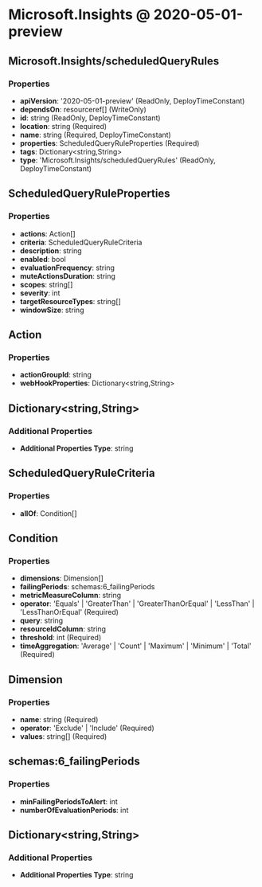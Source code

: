 # Microsoft.Insights @ 2020-05-01-preview

## Microsoft.Insights/scheduledQueryRules
### Properties
* **apiVersion**: '2020-05-01-preview' (ReadOnly, DeployTimeConstant)
* **dependsOn**: resourceref[] (WriteOnly)
* **id**: string (ReadOnly, DeployTimeConstant)
* **location**: string (Required)
* **name**: string (Required, DeployTimeConstant)
* **properties**: ScheduledQueryRuleProperties (Required)
* **tags**: Dictionary<string,String>
* **type**: 'Microsoft.Insights/scheduledQueryRules' (ReadOnly, DeployTimeConstant)

## ScheduledQueryRuleProperties
### Properties
* **actions**: Action[]
* **criteria**: ScheduledQueryRuleCriteria
* **description**: string
* **enabled**: bool
* **evaluationFrequency**: string
* **muteActionsDuration**: string
* **scopes**: string[]
* **severity**: int
* **targetResourceTypes**: string[]
* **windowSize**: string

## Action
### Properties
* **actionGroupId**: string
* **webHookProperties**: Dictionary<string,String>

## Dictionary<string,String>
### Additional Properties
* **Additional Properties Type**: string

## ScheduledQueryRuleCriteria
### Properties
* **allOf**: Condition[]

## Condition
### Properties
* **dimensions**: Dimension[]
* **failingPeriods**: schemas:6_failingPeriods
* **metricMeasureColumn**: string
* **operator**: 'Equals' | 'GreaterThan' | 'GreaterThanOrEqual' | 'LessThan' | 'LessThanOrEqual' (Required)
* **query**: string
* **resourceIdColumn**: string
* **threshold**: int (Required)
* **timeAggregation**: 'Average' | 'Count' | 'Maximum' | 'Minimum' | 'Total' (Required)

## Dimension
### Properties
* **name**: string (Required)
* **operator**: 'Exclude' | 'Include' (Required)
* **values**: string[] (Required)

## schemas:6_failingPeriods
### Properties
* **minFailingPeriodsToAlert**: int
* **numberOfEvaluationPeriods**: int

## Dictionary<string,String>
### Additional Properties
* **Additional Properties Type**: string

